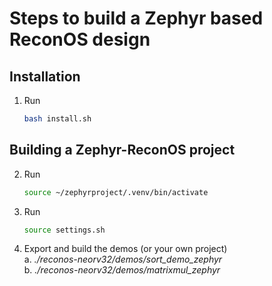 # Steps to build a Zephyr based ReconOS design 

## Installation
1. Run 
    ```sh
    bash install.sh
    ```

## Building a Zephyr-ReconOS project

2. Run 
    ```sh
    source ~/zephyrproject/.venv/bin/activate
    ```

2. Run 
    ```sh
    source settings.sh
    ```

3. Export and build the demos (or your own project)  
    a. *./reconos-neorv32/demos/sort_demo_zephyr*  
    b. *./reconos-neorv32/demos/matrixmul_zephyr*  
